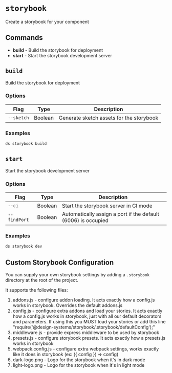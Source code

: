 # `storybook`

Create a storybook for your component

## Commands

  - **build** - Build the storybook for deployment
  - **start** - Start the storybook development server

## `build`

Build the storybook for deployment

### Options

| Flag | Type | Description |
| - | - | - |
| `--sketch` | Boolean | Generate sketch assets for the storybook |

### Examples

```sh
ds storybook build
```

## `start`

Start the storybook development server

### Options

| Flag | Type | Description |
| - | - | - |
| `--ci` | Boolean | Start the storybook server in CI mode |
| `--findPort` | Boolean | Automatically assign a port if the default (6006) is occupied |

### Examples

```sh
ds storybook dev
```

## Custom Storybook Configuration

You can supply your own storybook settings by adding a `.storybook` directory at the root of the project.

It supports the following files:

1. addons.js - configure addon loading. It acts exactly how a config.js works in storybook. Overrides the default addons.js
2. config.js - configure extra addons and load your stories. It acts exactly how a config.js works in storybook, just with all our default decorators and parameters. If using this you MUST load your stories or add this line "require('@design-systems/storybook/.storybook/defaultConfig');"
3. middleware.js - provide express middleware to be used by storybook
4. presets.js - configure storybook presets. It acts exactly how a presets.js works in storybook
5. webpack.config.js - configure extra webpack settings, works exactly like it does in storybook (ex: ({ config }) => config)
6. dark-logo.png - Logo for the storybook when it's in dark mode
7. light-logo.png - Logo for the storybook when it's in light mode

